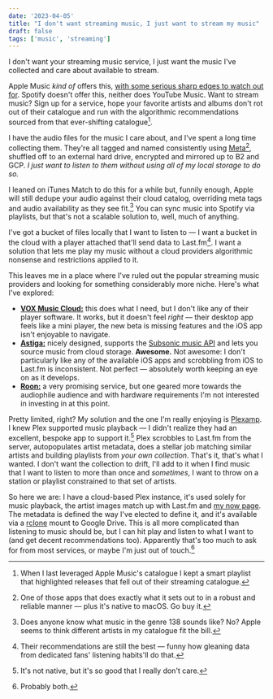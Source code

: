 ```yaml
---
date: '2023-04-05'
title: "I don't want streaming music, I just want to stream my music"
draft: false
tags: ['music', 'streaming']
---
```


I don't want your streaming music service, I just want the music I've collected and care about available to stream.<!-- excerpt -->

Apple Music *kind of* offers this, [with some serious sharp edges to watch out for](/posts/2021/apple-music-a-tale-of-woe/). Spotify doesn't offer this, neither does YouTube Music. Want to stream music? Sign up for a service, hope your favorite artists and albums don't rot out of their catalogue and run with the algorithmic recommendations sourced from that ever-shifting catalogue[^1].

I have the audio files for the music I care about, and I've spent a long time collecting them. They're all tagged and named consistently using [Meta](https://www.nightbirdsevolve.com/meta/)[^2], shuffled off to an external hard drive, encrypted and mirrored up to B2 and GCP. *I just want to listen to them without using all of my local storage to do so.*

I leaned on iTunes Match to do this for a while but, funnily enough, Apple will still dedupe your audio against their cloud catalog, overriding meta tags and audio availability as they see fit.[^3] You can sync music into Spotify via playlists, but that's not a scalable solution to, well, much of anything.

I've got a bucket of files locally that I want to listen to — I want a bucket in the cloud with a player attached that'll send data to Last.fm[^4]. I want a solution that lets me play my music without a cloud providers algorithmic nonsense and restrictions applied to it.

This leaves me in a place where I've ruled out the popular streaming music providers and looking for something considerably more niche. Here's what I've explored:

- **[VOX Music Cloud:](https://vox.rocks)** this does what I need, but I don't like any of their player software. It works, but it doesn't feel *right* — their desktop app feels like a mini player, the new beta is missing features and the iOS app isn't enjoyable to navigate.
- **[Astiga:](https://asti.ga)** nicely designed, supports the [Subsonic music API](http://www.subsonic.org/pages/api.jsp) and lets you source music from cloud storage. **Awesome.** Not awesome: I don't particularly like any of the available iOS apps and scrobbling from iOS to Last.fm is inconsistent. Not perfect — absolutely worth keeping an eye on as it develops.
- **[Roon:](https://roonlabs.com)** a very promising service, but one geared more towards the audiophile audience and with hardware requirements I'm not interested in investing in at this point.

Pretty limited, right? My solution and the one I'm really enjoying is [Plexamp](https://plexamp.com/). I knew Plex supported music playback — I didn't realize they had an excellent, bespoke app to support it.[^5] Plex scrobbles to Last.fm from the server, autopopulates artist metadata, does a stellar job matching similar artists and building playlists from *your own collection*. That's it, that's what I wanted. I don't want the collection to drift, I'll add to it when I find music that I want to listen to more than once and *sometimes*, I want to throw on a station or playlist constrained to that set of artists.

So here we are: I have a cloud-based Plex instance, it's used solely for music playback, the artist images match up with Last.fm and [my now page](/now). The metadata is defined the way I've elected to define it, and it's available via a [rclone](https://rclone.org) mount to Google Drive. This is all more complicated than listening to music should be, but I can hit play and listen to what I want to (and get decent recommendations too). Apparently that's too much to ask for from most services, or maybe I'm just out of touch.[^6]

[^1]: When I last leveraged Apple Music's catalogue I kept a smart playlist that highlighted releases that fell out of their streaming catalogue.
[^2]: One of those apps that does exactly what it sets out to in a robust and reliable manner — plus it's native to macOS. Go buy it.
[^3]: Does anyone know what music in the genre 138 sounds like? No? Apple seems to think different artists in my catalogue fit the bill.
[^4]: Their recommendations are still the best — funny how gleaning data from dedicated fans' listening habits'll do that.
[^5]: It's not native, but it's so good that I really don't care.
[^6]: Probably both.
